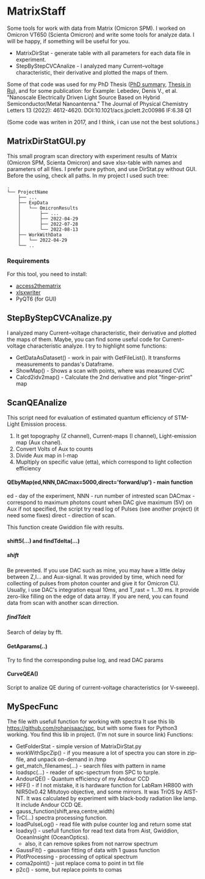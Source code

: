 # MatrixStaff
Some tools for work with data from Matrix (Omicron SPM). I worked on Omicron VT650 (Scienta Omicron) and write some tools for analyze data.
I will be happy, if something will be useful for you.

- MatrixDirStat - generate table with all parameters for each data file in experiment.
- StepByStepСVCAnalize - I analyzed many Current–voltage characteristic, their derivative and plotted the maps of them.



Some of that code was used for my PhD Thesis ([PhD summary](https://cloud.physics.itmo.ru/s/bz6SCaFym7nEdWa), [Thesis in Ru](http://dissovet.itmo.ru/qr/?number=596524)), and for some publication:
for Example: Lebedev, Denis V., et al. "Nanoscale Electrically Driven Light Source Based on Hybrid Semiconductor/Metal Nanoantenna." The Journal of Physical Chemistry Letters 13 (2022): 4612-4620. DOI:10.1021/acs.jpclett.2c00986 IF:6.38 Q1

(Some code was writen in 2017, and I think, i can use not the best solutions.)

## MatrixDirStatGUI.py

This small program scan directory with experiment results of Matrix (Omicron SPM, Scienta Omicron) and save xlsx-table with names and parameters of all files. 
I prefer pure python, and use DirStat.py without GUI. Before the using, check all paths.
In my project I used such tree:
```
.
└── ProjectName
    ├── ...
    ├── ExpData
    │   └── OmicronResults
    │       ├── ...
    │       ├── 2022-04-29
    │       ├── 2022-07-28
    │       └── 2022-08-13
    ├── WorkWithData
    │   └── 2022-04-29
    └── ..
```

### Requirements
For this tool, you need to install:
- [access2thematrix](https://pypi.org/project/access2theMatrix/)
- [xlsxwriter](https://pypi.org/project/xlsxwriter)
- PyQT6 (for GUI)

## StepByStepСVCAnalize.py
I analyzed many Current–voltage characteristic, their derivative and plotted the maps of them. Maybe, you can find some useful code for Current–voltage characteristic analyze.
I try to highlight some functions:

- GetDataAsDataset() - work in pair with GetFileList(). It transforms measurements to pandas's Dataframe.
- ShowMap() - Shows a scan with points, where was measured CVC
- Calcd2idv2map() - Calculate the 2nd derivative and plot "finger-print" map

## ScanQEAnalize
This script need for evaluation of estimated quantum efficiency of STM-Light Emission process.
1. It get topography (Z channel), Current-maps (I channel), Light-emission map (Aux chanel).
2. Convert Volts of Aux to counts 
3. Divide Aux map in I-map
4. Mupltiply on specific value (etta), which correspond to light collection efficiency

#### QEbyMap(ed,NNN,DACmax=5000,direct='forward/up') - main function
ed - day of the experiment,
NNN - run number of intrested scan
DACmax - correspond to maximum photons count when DAC give maximum (5V) on Aux
    if not specified, the script try read log of Pulses (see another project)
    (it need some fixes)
direct - direction of scan.

This function create Gwiddion file with results.

#### shift5(...) and findTdelta(...)
##### shift
Be prevented. If you use DAC such as mine, you may have a little delay between Z,I... and Aux-signal.
It was provided by time, which need for collecting of pulses from photon counter and give it for Omicron CU.
Usually, i use DAC's integration equal 10ms, and T_rast = 1...10 ms.
It provide zero-like filling on the edge of data array. If you are nerd, you can found data from scan with another scan dirrection.
##### findTdelt
Search of delay by fft.

#### GetAparams(..)
Try to find the corresponding pulse log, and read DAC params

#### CurveQEA()
Script to analize QE during of current-voltage characteristics (or V-sweeep).


## MySpecFunc
The file with usefull function for working with spectra
It use this lib https://github.com/rohanisaac/spc, but with some fixes for Python3 working. You find this lib in project. (I'm not sure in source link)
Functions:
- GetFolderStat - simple version of MatrixDirStat.py
- workWithSpcZip() - if you measure a lot of spectra you can store in zip-file, and unpack on-demand in /tmp
- get_match_filenames(...) - search files with pattern in name
- loadspc(...) - reader of spc-spectrum from SPC to turple.
- AndourQE() - Quantum efficiency of my Andour CCD
- HFF() - if I not mistake, it is hardware function for LabRam HR800 with NIR50x0.42 Mitutoyo objective, and some mirrors. It was TriOS by AIST-NT. It was calculated by experiment with black-body radiation like lamp. It include Andour CCD QE.
- gauss_function(shift,area,centre,width)
- TrC(...) spectra processing function.
- loadPulseLog() - read file with pulse counter log and return some stat
- loadxy() - usefull function for read text data from Aist, Gwiddion, OceanInsight (OceanOptics).
  - also, it can remove spikes from not narrow spectrum
- GaussFit() - gaussian fitting of data with 1 guass function
- PlotProcessing - processing of optical spectrum
- coma2point() - just replace coma to point in txt file
- p2c() - some, but replace points to comas
